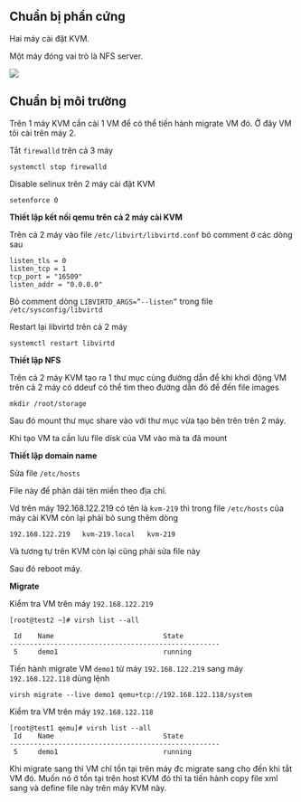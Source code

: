 ## Chuẩn bị phần cứng

Hai máy cài đặt KVM.

Một máy đóng vai trò là NFS server.

![](/KVM/images/migrate1.png)

## Chuẩn bị môi trường

Trên 1 máy KVM cần cài 1 VM để có thể tiến hành migrate VM đó. Ở đây VM tôi cài trên máy 2.

Tắt `firewalld` trên cả 3 máy

`systemctl stop firewalld`

Disable selinux trên 2 máy cài đặt KVM

`setenforce 0`

**Thiết lập kết nối qemu trên cả 2 máy cài KVM**

Trên cả 2 máy vào file `/etc/libvirt/libvirtd.conf` bỏ comment ở các dòng sau

```
listen_tls = 0
listen_tcp = 1
tcp_port = "16509"
listen_addr = "0.0.0.0"
```

Bỏ comment dòng `LIBVIRTD_ARGS=”--listen”` trong file `/etc/sysconfig/libvirtd`

Restart lại libvirtd trên cả 2 máy

```
systemctl restart libvirtd
```

**Thiết lập NFS**

Trên cả 2 máy KVM tạo ra 1 thư mục cùng đường dẫn để khi khơỉ động VM trên cả 2 máy có ddeuf có thể tìm theo đường dẫn đó để đến file images

`mkdir /root/storage`

Sau đó mount thư mục share vào với thư mục vừa tạo bên trên trên 2 máy.

Khi tạo VM ta cần lưu file disk của VM vào mà ta đã mount

**Thiết lập domain name**

Sửa file `/etc/hosts`

File này để phân dải tên miền theo địa chỉ. 

Vd trên máy 192.168.122.219 có tên là `kvm-219` thì trong file `/etc/hosts` của máy cài KVM còn lại phải bỏ sung thêm dòng

```
192.168.122.219   kvm-219.local   kvm-219
```

Và tương tự trên KVM còn lại cũng phải sửa file này

Sau đó reboot máy.

**Migrate**

Kiểm tra VM trên máy `192.168.122.219` 

```
[root@test2 ~]# virsh list --all

 Id    Name                           State
----------------------------------------------------
 5     demo1                          running
```

Tiến hành migrate VM `demo1` từ máy `192.168.122.219` sang máy `192.168.122.118` dùng lệnh

```
virsh migrate --live demo1 qemu+tcp://192.168.122.118/system
```

Kiểm tra VM trên máy `192.168.122.118`

```
[root@test1 qemu]# virsh list --all
 Id    Name                           State
----------------------------------------------------
 5     demo1                          running
```

Khi migrate sang thì VM chỉ tồn tại trên máy đc migrate sang cho đến khi tắt VM đó. Muốn nó ở tồn tại trên host KVM đó thì ta tiến hành copy file xml sang và define file này trên máy KVM này.
